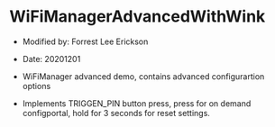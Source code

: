 # WiFiManagerAdvancedWithWink

 * Modified by: Forrest Lee Erickson
 * Date: 20201201

 * WiFiManager advanced demo, contains advanced configurartion options
 * Implements TRIGGEN_PIN button press, press for on demand configportal, hold for 3 seconds for reset settings.
